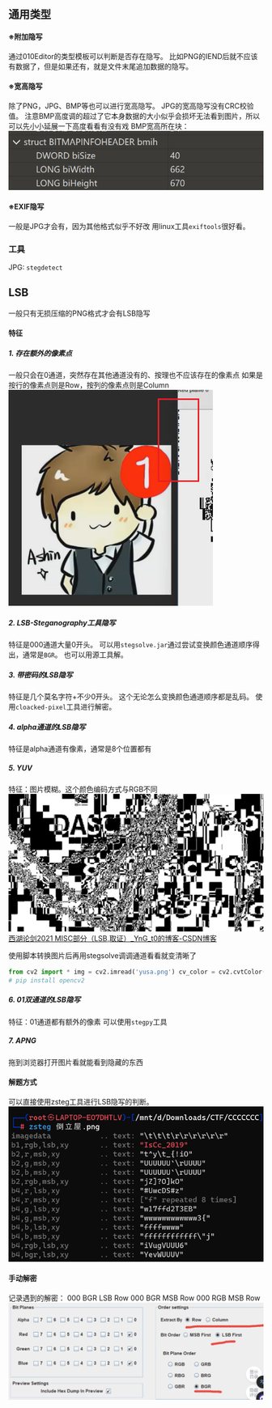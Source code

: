 ## 通用类型

#### ※附加隐写
通过010Editor的类型模板可以判断是否存在隐写。
比如PNG的IEND后就不应该有数据了，但是如果还有，就是文件末尾追加数据的隐写。

#### ※宽高隐写
除了PNG，JPG、BMP等也可以进行宽高隐写。
JPG的宽高隐写没有CRC校验值。
注意BMP高度调的超过了它本身数据的大小似乎会损坏无法看到图片，所以可以先小小延展一下高度看看有没有戏
BMP宽高所在块：
![](../../../attachments/Pasted%20image%2020230803205855.png)
#### ※EXIF隐写
一般是JPG才会有，因为其他格式似乎不好改
用linux工具`exiftools`很好看。

### 工具

JPG: `stegdetect`


## LSB
一般只有无损压缩的PNG格式才会有LSB隐写
#### 特征
##### 1. 存在额外的像素点
一般只会在0通道，突然存在其他通道没有的、按理也不应该存在的像素点
如果是按行的像素点则是Row，按列的像素点则是Column
![](../../../attachments/Pasted%20image%2020230731225459.png)
##### 2. LSB-Steganography工具隐写
特征是000通道大量0开头。
可以用`stegsolve.jar`通过尝试变换颜色通道顺序得出，通常是`BGR`。
也可以用源工具解。
##### 3. 带密码的LSB隐写
特征是几个莫名字符+不少0开头。
这个无论怎么变换颜色通道顺序都是乱码。
使用`cloacked-pixel`工具进行解密。 
##### 4. alpha通道的LSB隐写
特征是alpha通道有像素，通常是8个位置都有
##### 5. YUV
特征：图片模糊。这个颜色编码方式与RGB不同
![](../../../attachments/Pasted%20image%2020230731231037.png)
[西湖论剑2021 MISC部分（LSB,取证）_YnG_t0的博客-CSDN博客](https://blog.csdn.net/qq_47168481/article/details/121592486)

使用脚本转换图片后再用stegsolve调调通道看看就变清晰了
```python
from cv2 import * img = cv2.imread('yusa.png') cv_color = cv2.cvtColor(img, cv2.COLOR_BGR2YCrCb) cv2.imwrite('flag.png', cv_color)
# pip install opencv2
```
 
##### 6. 01双通道的LSB隐写
特征：01通道都有额外的像素
可以使用`stegpy`工具
##### 7. APNG
拖到浏览器打开图片看就能看到隐藏的东西

#### 解题方式
可以直接使用zsteg工具进行LSB隐写的判断。
![](../../../attachments/Pasted%20image%2020230717214042.png)
#### 手动解密
记录遇到的解密：
000 BGR LSB Row
000 BGR MSB Row
000 RGB MSB Row
![](../../../attachments/Pasted%20image%2020230709000756.png)